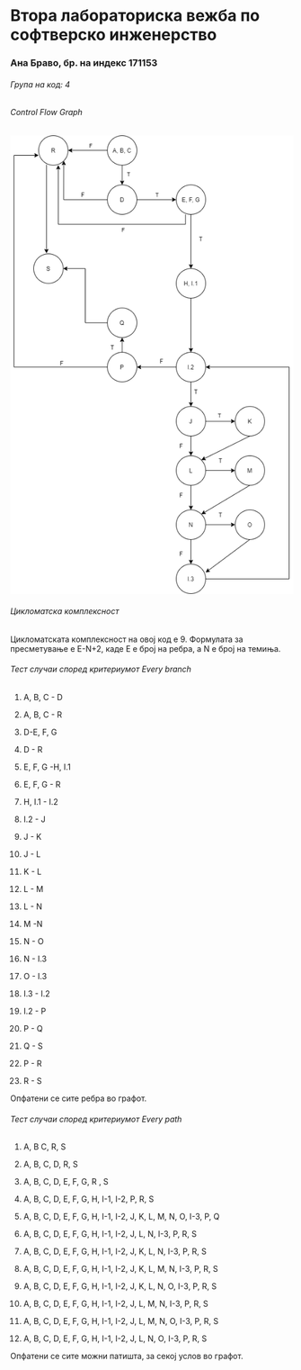 # Втора лабораториска вежба по софтверско инженерство
### Ана Браво, бр. на индекс 171153
###### Група на код: 4
###### Control Flow Graph
![GitHub Slika](/slika.png)
###### Цикломатска комплексност
Цикломатската комплексност на овој код е 9. Формулата за пресметување е E-N+2, каде Е е број на ребра, а N е број на темиња.
###### Тест случаи според критериумот Every branch
1. A, B, C - D

2. A, B, C - R

3. D-E, F, G

4. D - R

5. E, F, G -H, I.1

6. E, F, G - R

7. H,  I.1 - I.2

8. I.2 - J

9. J - K

10. J - L

11. K - L

12. L - M

13. L - N

14. M -N

15. N - O

16. N - I.3

17. O - I.3

18. I.3 - I.2

19. I.2 - P

20. P - Q

21. Q - S

22. P - R

23. R - S

Опфатени се сите ребра во графот.

###### Тест случаи според критериумот Every path
1. A, B C, R, S

2. A, B, C, D, R, S

3. A, B, C, D, E, F, G, R , S

4. A, B, C, D, E, F, G, H, I-1, I-2, P, R, S

5. A, B, C, D, E, F, G, H, I-1, I-2, J, K, L, M, N, O, I-3, P, Q

6.  A, B, C, D, E, F, G, H, I-1, I-2, J, L, N, I-3, P, R, S

7. A, B, C, D, E, F, G, H, I-1, I-2, J, K, L, N, I-3, P, R, S

8. A, B, C, D, E, F, G, H, I-1, I-2, J, K, L, M, N, I-3, P, R, S

9. A, B, C, D, E, F, G, H, I-1, I-2, J, K,  L, N, O, I-3, P, R, S

10. A, B, C, D, E, F, G, H, I-1, I-2, J, L, M,  N, I-3, P, R, S

11. A, B, C, D, E, F, G, H, I-1, I-2, J, L, M, N, O, I-3, P, R, S

12. A, B, C, D, E, F, G, H, I-1, I-2, J, L, N, O, I-3, P, R, S

Опфатени се сите можни патишта, за секој услов во графот.
